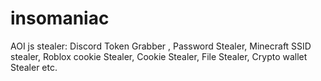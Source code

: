 # insomaniac
AOI js stealer:  Discord Token Grabber , Password Stealer, Minecraft SSID stealer, Roblox cookie Stealer, Cookie Stealer, File Stealer, Crypto wallet Stealer etc.
